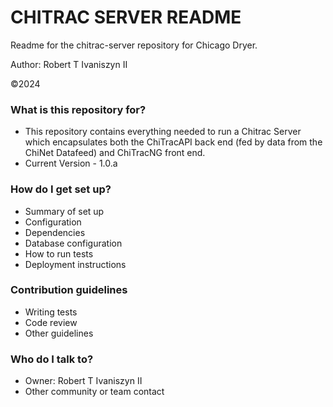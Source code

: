 # CHITRAC SERVER README #

Readme for the chitrac-server repository for Chicago Dryer.

Author: Robert T Ivaniszyn II

©2024

### What is this repository for? ###

* This repository contains everything needed to run a Chitrac Server which encapsulates both the ChiTracAPI back end (fed by data from the ChiNet Datafeed) and ChiTracNG front end.
* Current Version - 1.0.a

### How do I get set up? ###

* Summary of set up
* Configuration
* Dependencies
* Database configuration
* How to run tests
* Deployment instructions

### Contribution guidelines ###

* Writing tests
* Code review
* Other guidelines

### Who do I talk to? ###

* Owner: Robert T Ivaniszyn II
* Other community or team contact